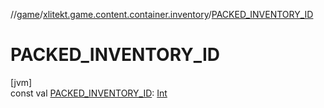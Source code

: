 //[game](../../index.md)/[xlitekt.game.content.container.inventory](index.md)/[PACKED_INVENTORY_ID](-p-a-c-k-e-d_-i-n-v-e-n-t-o-r-y_-i-d.md)

# PACKED_INVENTORY_ID

[jvm]\
const val [PACKED_INVENTORY_ID](-p-a-c-k-e-d_-i-n-v-e-n-t-o-r-y_-i-d.md): [Int](https://kotlinlang.org/api/latest/jvm/stdlib/kotlin/-int/index.html)
